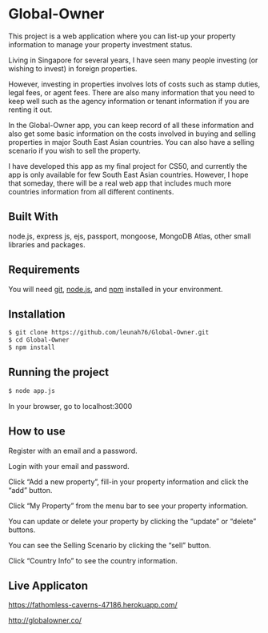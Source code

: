 # Global-Owner
This project is a web application where you can list-up your property information to manage your property investment status.

Living in Singapore for several years, I have seen many people investing (or wishing to invest) in foreign properties.

However, investing in properties involves lots of costs such as stamp duties, legal fees, or agent fees. There are also many information that you need to keep well such as the agency information or tenant information if you are renting it out.

In the Global-Owner app, you can keep record of all these information and also get some basic information on the costs involved in buying and selling properties in major South East Asian countries. You can also have a selling scenario if you wish to sell the property.

I have developed this app as my final project for CS50, and currently the app is only available for few South East Asian countries. However, I hope that someday, there will be a real web app that includes much more countries information from all different continents.

## Built With
node.js, express js, ejs, passport, mongoose, MongoDB Atlas, other small libraries and packages.

## Requirements
You will need [git](https://git-scm.com/), [node.js](https://nodejs.org/en/), and [npm](https://www.npmjs.com/) installed in your environment.

## Installation
```bash
$ git clone https://github.com/leunah76/Global-Owner.git
$ cd Global-Owner
$ npm install
```

## Running the project
```bash
$ node app.js
```
In your browser, go to localhost:3000

## How to use
Register with an email and a password.

Login with your email and password.

Click “Add a new property”, fill-in your property information and click the “add” button.

Click “My Property” from the menu bar to see your property information.

You can update or delete your property by clicking the “update” or “delete” buttons.

You can see the Selling Scenario by clicking the “sell” button.

Click “Country Info” to see the country information.

## Live Applicaton
https://fathomless-caverns-47186.herokuapp.com/

http://globalowner.co/

